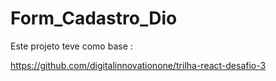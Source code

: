 # Form_Cadastro_Dio

Este projeto teve como base :

https://github.com/digitalinnovationone/trilha-react-desafio-3